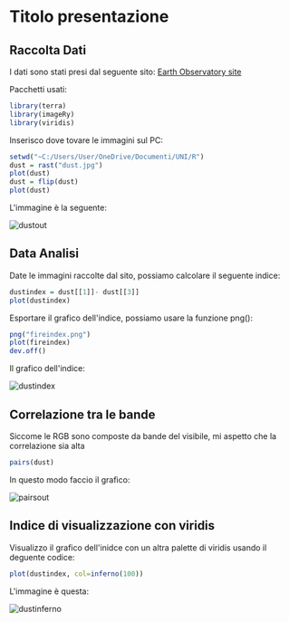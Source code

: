 # Titolo presentazione 
## Raccolta Dati

I dati sono stati presi dal seguente sito:  [Earth Observatory site](https://earthobservatory.nasa.gov/)

Pacchetti usati:
``` r
library(terra)
library(imageRy)
library(viridis)
```

Inserisco dove tovare le immagini sul PC:
``` r
setwd("~C:/Users/User/OneDrive/Documenti/UNI/R")
dust = rast("dust.jpg")
plot(dust)
dust = flip(dust)
plot(dust)
```

L'immagine è la seguente:

![dustout](https://github.com/user-attachments/assets/c9e950e6-05ad-463c-89bc-b2d81a808b7d)

## Data Analisi

Date le immagini raccolte dal sito, possiamo calcolare il seguente indice: 
``` r
dustindex = dust[[1]]- dust[[3]]
plot(dustindex)
```

Esportare il grafico dell'indice, possiamo usare la funzione png():
``` r
png("fireindex.png")
plot(fireindex)
dev.off()
```

Il grafico dell'indice:

![dustindex](https://github.com/user-attachments/assets/1d99d740-0f43-4f7a-b50f-a0ddb78321fe)

## Correlazione tra le bande

Siccome le RGB sono composte da bande del visibile, mi aspetto che la correlazione sia alta
``` r
pairs(dust)
```
In questo modo faccio il grafico:

![pairsout](https://github.com/user-attachments/assets/c16c84dd-dc4f-42f9-be48-75a9d3b17a4e)

## Indice di visualizzazione con viridis
Visualizzo il grafico dell'inidce con un altra palette di viridis usando il deguente codice:
``` r
plot(dustindex, col=inferno(100))
```

L'immagine è questa:

![dustinferno](https://github.com/user-attachments/assets/f871cc40-afb8-4d0b-9ce0-b3d6bcb7ace0)

